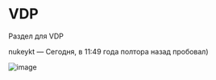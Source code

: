 # VDP

Раздел для VDP

nukeykt — Сегодня, в 11:49
года полтора назад пробовал)

![image](https://user-images.githubusercontent.com/5828819/176869971-76b85399-3c73-4903-aa8d-abc61f7090d7.png)
